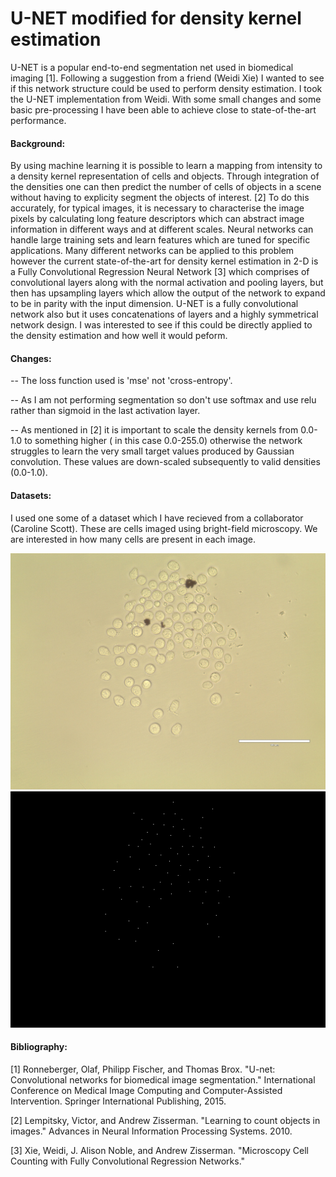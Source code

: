 # U-NET modified for density kernel estimation


U-NET is a popular end-to-end segmentation net used in biomedical imaging [1]. Following a suggestion from a friend (Weidi Xie) I wanted to see if this network structure could be used to perform density estimation. I took the U-NET implementation from Weidi. With some small changes and some basic pre-processing I have been able to achieve close to state-of-the-art performance.

#### Background:

By using machine learning it is possible to learn a mapping from intensity to a density kernel representation of cells and objects. Through integration of the densities one can then predict the number of cells of objects in a scene without having to explicity segment the objects of interest. [2] To do this accurately, for typical images, it is necessary to characterise the image pixels by calculating long feature descriptors which can abstract image information in different ways and at different scales. Neural networks can handle large training sets and learn features which are tuned for specific applications. Many different networks can be applied to this problem however the current state-of-the-art for density kernel estimation in 2-D is a Fully Convolutional Regression Neural Network [3] which comprises of convolutional layers along with the normal activation and pooling layers, but then has upsampling layers which allow the output of the network to expand to be in parity with the input dimension. U-NET is a fully convolutional network also but it uses concatenations of layers and a highly symmetrical network design. I was interested to see if this could be directly applied to the density estimation and how well it would peform.

#### Changes:

-- The loss function used is 'mse' not 'cross-entropy'.

-- As I am not performing segmentation so don't use softmax and use relu rather than sigmoid in the last activation layer.

-- As mentioned in [2] it is important to scale the density kernels from 0.0-1.0 to something higher ( in this case 0.0-255.0) otherwise the network struggles to learn the very small target values produced by Gaussian convolution. These values are down-scaled subsequently to valid densities (0.0-1.0).

#### Datasets:

I used one some of a dataset which I have recieved from a collaborator (Caroline Scott). These are cells imaged using bright-field microscopy. We are interested in how many cells are present in each image.

![alt text](dataset02/001cells.png "example image") ![alt text](dataset02/001dots.png "example annotation")

#### Bibliography:

[1] Ronneberger, Olaf, Philipp Fischer, and Thomas Brox. "U-net: Convolutional networks for biomedical image segmentation." International Conference on Medical Image Computing and Computer-Assisted Intervention. Springer International Publishing, 2015.

[2] Lempitsky, Victor, and Andrew Zisserman. "Learning to count objects in images." Advances in Neural Information Processing Systems. 2010.

[3] Xie, Weidi, J. Alison Noble, and Andrew Zisserman. "Microscopy Cell Counting with Fully Convolutional Regression Networks."